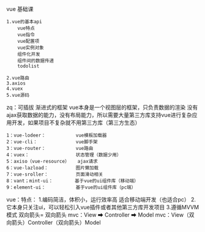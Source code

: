 vue 基础课

    1.vue的基本api
        vue特点
        vue指令
        vue配置项
        vue实例对象
        组件化开发
        组件间的数据传递
        todolist

    2.vue路由
    3.axios
    4.vuex
    5.vue源码

zq：可插拔 渐进式的框架 vue本身是一个视图层的框架，只负责数据的渲染 没有ajax获取数据的能力，没有布局能力，所以需要大量第三方库支持vue进行复杂应用开发，如果项目不复杂就不用第三方库（第三方生态）
 
    1：vue-lodeer：           vue模板加载器
    2：vue-cli：              vue脚手架
    3：vue-router：           vue路由
    4：vuex：                 状态管理（数据少用）
    5：axiso（vue-resource）   ajax请求
    6：vue-lazload：          图片懒加载
    7：vue-sroller：          页面滑动相关
    8：vant；mint-ui：        基于vue的ui组件库（移动端）
    9：element-ui：           基于vue的ui组件库（pc端）

vue：特点：
    1.编码简洁，体积小，运行效率高 适合移动端开发（也适合pc）
    2.它本身只关注ui，可以轻松引入vue插件或者其他第三方库开发项目
    3.遵循MVVM模式
    双向箭头= 双向箭头
    mvc：View ➡ Controller ➡ Model
    mvc：View（双向箭头）Controller（双向箭头）Model